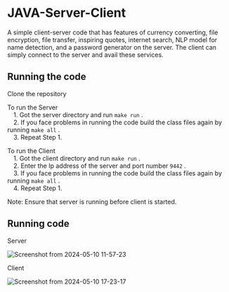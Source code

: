 # JAVA-Server-Client
A simple client-server code that has features of currency converting, file encryption, file transfer, inspiring quotes, internet search, NLP model for name detection, and a password generator on the server. The client can simply connect to the server and avail these services. 
## Running the code
Clone the repository    
  
To run the Server   
&emsp;1. Got the server directory and run `make run` .  
&emsp;2. If you face problems in running the code build the class files again by running `make all`  .  
&emsp;3. Repeat Step 1.  

To run the Client   
&emsp;1. Got the client directory and run `make run` .  
&emsp;2. Enter the Ip address of the server and port number `9442`  .  
&emsp;3. If you face problems in running the code build the class files again by running `make all`  .  
&emsp;4. Repeat Step 1.  

Note: Ensure that server is running before client is started. 

## Running code
Server  

  ![Screenshot from 2024-05-10 11-57-23](https://github.com/GandholiSarat/JAVA-Server-Client/assets/123803490/016a675b-e9fd-49a9-9c9a-93cdb6b125bd)  

Client  

  ![Screenshot from 2024-05-10 17-23-17](https://github.com/GandholiSarat/JAVA-Server-Client/assets/123803490/be470db1-edb7-4039-a659-4d5bd4490317)



 
 
